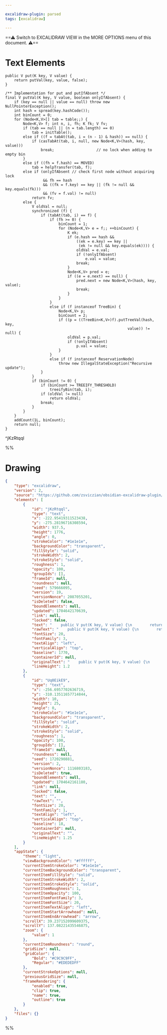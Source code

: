 ```yaml
---

excalidraw-plugin: parsed
tags: [excalidraw]

---
```

==⚠  Switch to EXCALIDRAW VIEW in the MORE OPTIONS menu of this document. ⚠==


# Text Elements
    public V put(K key, V value) {
        return putVal(key, value, false);
    }

    /** Implementation for put and putIfAbsent */
    final V putVal(K key, V value, boolean onlyIfAbsent) {
        if (key == null || value == null) throw new NullPointerException();
        int hash = spread(key.hashCode());
        int binCount = 0;
        for (Node<K,V>[] tab = table;;) {
            Node<K,V> f; int n, i, fh; K fk; V fv;
            if (tab == null || (n = tab.length) == 0)
                tab = initTable();
            else if ((f = tabAt(tab, i = (n - 1) & hash)) == null) {
                if (casTabAt(tab, i, null, new Node<K,V>(hash, key, value)))
                    break;                   // no lock when adding to empty bin
            }
            else if ((fh = f.hash) == MOVED)
                tab = helpTransfer(tab, f);
            else if (onlyIfAbsent // check first node without acquiring lock
                     && fh == hash
                     && ((fk = f.key) == key || (fk != null && key.equals(fk)))
                     && (fv = f.val) != null)
                return fv;
            else {
                V oldVal = null;
                synchronized (f) {
                    if (tabAt(tab, i) == f) {
                        if (fh >= 0) {
                            binCount = 1;
                            for (Node<K,V> e = f;; ++binCount) {
                                K ek;
                                if (e.hash == hash &&
                                    ((ek = e.key) == key ||
                                     (ek != null && key.equals(ek)))) {
                                    oldVal = e.val;
                                    if (!onlyIfAbsent)
                                        e.val = value;
                                    break;
                                }
                                Node<K,V> pred = e;
                                if ((e = e.next) == null) {
                                    pred.next = new Node<K,V>(hash, key, value);
                                    break;
                                }
                            }
                        }
                        else if (f instanceof TreeBin) {
                            Node<K,V> p;
                            binCount = 2;
                            if ((p = ((TreeBin<K,V>)f).putTreeVal(hash, key,
                                                           value)) != null) {
                                oldVal = p.val;
                                if (!onlyIfAbsent)
                                    p.val = value;
                            }
                        }
                        else if (f instanceof ReservationNode)
                            throw new IllegalStateException("Recursive update");
                    }
                }
                if (binCount != 0) {
                    if (binCount >= TREEIFY_THRESHOLD)
                        treeifyBin(tab, i);
                    if (oldVal != null)
                        return oldVal;
                    break;
                }
            }
        }
        addCount(1L, binCount);
        return null;
    }
 ^jKzRtqql

%%
# Drawing
```json
{
	"type": "excalidraw",
	"version": 2,
	"source": "https://github.com/zsviczian/obsidian-excalidraw-plugin/releases/tag/2.0.13",
	"elements": [
		{
			"id": "jKzRtqql",
			"type": "text",
			"x": -222.95419311523438,
			"y": -275.28196716308594,
			"width": 937.5,
			"height": 1776,
			"angle": 0,
			"strokeColor": "#1e1e1e",
			"backgroundColor": "transparent",
			"fillStyle": "solid",
			"strokeWidth": 2,
			"strokeStyle": "solid",
			"roughness": 1,
			"opacity": 100,
			"groupIds": [],
			"frameId": null,
			"roundness": null,
			"seed": 579666095,
			"version": 19,
			"versionNonce": 2087055201,
			"isDeleted": false,
			"boundElements": null,
			"updated": 1704642170639,
			"link": null,
			"locked": false,
			"text": "    public V put(K key, V value) {\n        return putVal(key, value, false);\n    }\n\n    /** Implementation for put and putIfAbsent */\n    final V putVal(K key, V value, boolean onlyIfAbsent) {\n        if (key == null || value == null) throw new NullPointerException();\n        int hash = spread(key.hashCode());\n        int binCount = 0;\n        for (Node<K,V>[] tab = table;;) {\n            Node<K,V> f; int n, i, fh; K fk; V fv;\n            if (tab == null || (n = tab.length) == 0)\n                tab = initTable();\n            else if ((f = tabAt(tab, i = (n - 1) & hash)) == null) {\n                if (casTabAt(tab, i, null, new Node<K,V>(hash, key, value)))\n                    break;                   // no lock when adding to empty bin\n            }\n            else if ((fh = f.hash) == MOVED)\n                tab = helpTransfer(tab, f);\n            else if (onlyIfAbsent // check first node without acquiring lock\n                     && fh == hash\n                     && ((fk = f.key) == key || (fk != null && key.equals(fk)))\n                     && (fv = f.val) != null)\n                return fv;\n            else {\n                V oldVal = null;\n                synchronized (f) {\n                    if (tabAt(tab, i) == f) {\n                        if (fh >= 0) {\n                            binCount = 1;\n                            for (Node<K,V> e = f;; ++binCount) {\n                                K ek;\n                                if (e.hash == hash &&\n                                    ((ek = e.key) == key ||\n                                     (ek != null && key.equals(ek)))) {\n                                    oldVal = e.val;\n                                    if (!onlyIfAbsent)\n                                        e.val = value;\n                                    break;\n                                }\n                                Node<K,V> pred = e;\n                                if ((e = e.next) == null) {\n                                    pred.next = new Node<K,V>(hash, key, value);\n                                    break;\n                                }\n                            }\n                        }\n                        else if (f instanceof TreeBin) {\n                            Node<K,V> p;\n                            binCount = 2;\n                            if ((p = ((TreeBin<K,V>)f).putTreeVal(hash, key,\n                                                           value)) != null) {\n                                oldVal = p.val;\n                                if (!onlyIfAbsent)\n                                    p.val = value;\n                            }\n                        }\n                        else if (f instanceof ReservationNode)\n                            throw new IllegalStateException(\"Recursive update\");\n                    }\n                }\n                if (binCount != 0) {\n                    if (binCount >= TREEIFY_THRESHOLD)\n                        treeifyBin(tab, i);\n                    if (oldVal != null)\n                        return oldVal;\n                    break;\n                }\n            }\n        }\n        addCount(1L, binCount);\n        return null;\n    }\n",
			"rawText": "    public V put(K key, V value) {\n        return putVal(key, value, false);\n    }\n\n    /** Implementation for put and putIfAbsent */\n    final V putVal(K key, V value, boolean onlyIfAbsent) {\n        if (key == null || value == null) throw new NullPointerException();\n        int hash = spread(key.hashCode());\n        int binCount = 0;\n        for (Node<K,V>[] tab = table;;) {\n            Node<K,V> f; int n, i, fh; K fk; V fv;\n            if (tab == null || (n = tab.length) == 0)\n                tab = initTable();\n            else if ((f = tabAt(tab, i = (n - 1) & hash)) == null) {\n                if (casTabAt(tab, i, null, new Node<K,V>(hash, key, value)))\n                    break;                   // no lock when adding to empty bin\n            }\n            else if ((fh = f.hash) == MOVED)\n                tab = helpTransfer(tab, f);\n            else if (onlyIfAbsent // check first node without acquiring lock\n                     && fh == hash\n                     && ((fk = f.key) == key || (fk != null && key.equals(fk)))\n                     && (fv = f.val) != null)\n                return fv;\n            else {\n                V oldVal = null;\n                synchronized (f) {\n                    if (tabAt(tab, i) == f) {\n                        if (fh >= 0) {\n                            binCount = 1;\n                            for (Node<K,V> e = f;; ++binCount) {\n                                K ek;\n                                if (e.hash == hash &&\n                                    ((ek = e.key) == key ||\n                                     (ek != null && key.equals(ek)))) {\n                                    oldVal = e.val;\n                                    if (!onlyIfAbsent)\n                                        e.val = value;\n                                    break;\n                                }\n                                Node<K,V> pred = e;\n                                if ((e = e.next) == null) {\n                                    pred.next = new Node<K,V>(hash, key, value);\n                                    break;\n                                }\n                            }\n                        }\n                        else if (f instanceof TreeBin) {\n                            Node<K,V> p;\n                            binCount = 2;\n                            if ((p = ((TreeBin<K,V>)f).putTreeVal(hash, key,\n                                                           value)) != null) {\n                                oldVal = p.val;\n                                if (!onlyIfAbsent)\n                                    p.val = value;\n                            }\n                        }\n                        else if (f instanceof ReservationNode)\n                            throw new IllegalStateException(\"Recursive update\");\n                    }\n                }\n                if (binCount != 0) {\n                    if (binCount >= TREEIFY_THRESHOLD)\n                        treeifyBin(tab, i);\n                    if (oldVal != null)\n                        return oldVal;\n                    break;\n                }\n            }\n        }\n        addCount(1L, binCount);\n        return null;\n    }\n",
			"fontSize": 20,
			"fontFamily": 3,
			"textAlign": "left",
			"verticalAlign": "top",
			"baseline": 1770,
			"containerId": null,
			"originalText": "    public V put(K key, V value) {\n        return putVal(key, value, false);\n    }\n\n    /** Implementation for put and putIfAbsent */\n    final V putVal(K key, V value, boolean onlyIfAbsent) {\n        if (key == null || value == null) throw new NullPointerException();\n        int hash = spread(key.hashCode());\n        int binCount = 0;\n        for (Node<K,V>[] tab = table;;) {\n            Node<K,V> f; int n, i, fh; K fk; V fv;\n            if (tab == null || (n = tab.length) == 0)\n                tab = initTable();\n            else if ((f = tabAt(tab, i = (n - 1) & hash)) == null) {\n                if (casTabAt(tab, i, null, new Node<K,V>(hash, key, value)))\n                    break;                   // no lock when adding to empty bin\n            }\n            else if ((fh = f.hash) == MOVED)\n                tab = helpTransfer(tab, f);\n            else if (onlyIfAbsent // check first node without acquiring lock\n                     && fh == hash\n                     && ((fk = f.key) == key || (fk != null && key.equals(fk)))\n                     && (fv = f.val) != null)\n                return fv;\n            else {\n                V oldVal = null;\n                synchronized (f) {\n                    if (tabAt(tab, i) == f) {\n                        if (fh >= 0) {\n                            binCount = 1;\n                            for (Node<K,V> e = f;; ++binCount) {\n                                K ek;\n                                if (e.hash == hash &&\n                                    ((ek = e.key) == key ||\n                                     (ek != null && key.equals(ek)))) {\n                                    oldVal = e.val;\n                                    if (!onlyIfAbsent)\n                                        e.val = value;\n                                    break;\n                                }\n                                Node<K,V> pred = e;\n                                if ((e = e.next) == null) {\n                                    pred.next = new Node<K,V>(hash, key, value);\n                                    break;\n                                }\n                            }\n                        }\n                        else if (f instanceof TreeBin) {\n                            Node<K,V> p;\n                            binCount = 2;\n                            if ((p = ((TreeBin<K,V>)f).putTreeVal(hash, key,\n                                                           value)) != null) {\n                                oldVal = p.val;\n                                if (!onlyIfAbsent)\n                                    p.val = value;\n                            }\n                        }\n                        else if (f instanceof ReservationNode)\n                            throw new IllegalStateException(\"Recursive update\");\n                    }\n                }\n                if (binCount != 0) {\n                    if (binCount >= TREEIFY_THRESHOLD)\n                        treeifyBin(tab, i);\n                    if (oldVal != null)\n                        return oldVal;\n                    break;\n                }\n            }\n        }\n        addCount(1L, binCount);\n        return null;\n    }\n",
			"lineHeight": 1.2
		},
		{
			"id": "Uq0EikE9",
			"type": "text",
			"x": -256.6957702636719,
			"y": -310.13511657714844,
			"width": 10,
			"height": 25,
			"angle": 0,
			"strokeColor": "#1e1e1e",
			"backgroundColor": "transparent",
			"fillStyle": "solid",
			"strokeWidth": 2,
			"strokeStyle": "solid",
			"roughness": 1,
			"opacity": 100,
			"groupIds": [],
			"frameId": null,
			"roundness": null,
			"seed": 1720290881,
			"version": 2,
			"versionNonce": 1116803183,
			"isDeleted": true,
			"boundElements": null,
			"updated": 1704642161180,
			"link": null,
			"locked": false,
			"text": "",
			"rawText": "",
			"fontSize": 20,
			"fontFamily": 1,
			"textAlign": "left",
			"verticalAlign": "top",
			"baseline": 18,
			"containerId": null,
			"originalText": "",
			"lineHeight": 1.25
		}
	],
	"appState": {
		"theme": "light",
		"viewBackgroundColor": "#ffffff",
		"currentItemStrokeColor": "#1e1e1e",
		"currentItemBackgroundColor": "transparent",
		"currentItemFillStyle": "solid",
		"currentItemStrokeWidth": 2,
		"currentItemStrokeStyle": "solid",
		"currentItemRoughness": 1,
		"currentItemOpacity": 100,
		"currentItemFontFamily": 3,
		"currentItemFontSize": 20,
		"currentItemTextAlign": "left",
		"currentItemStartArrowhead": null,
		"currentItemEndArrowhead": "arrow",
		"scrollX": 39.237152099609375,
		"scrollY": 137.08221435546875,
		"zoom": {
			"value": 1
		},
		"currentItemRoundness": "round",
		"gridSize": null,
		"gridColor": {
			"Bold": "#C9C9C9FF",
			"Regular": "#EDEDEDFF"
		},
		"currentStrokeOptions": null,
		"previousGridSize": null,
		"frameRendering": {
			"enabled": true,
			"clip": true,
			"name": true,
			"outline": true
		}
	},
	"files": {}
}
```
%%